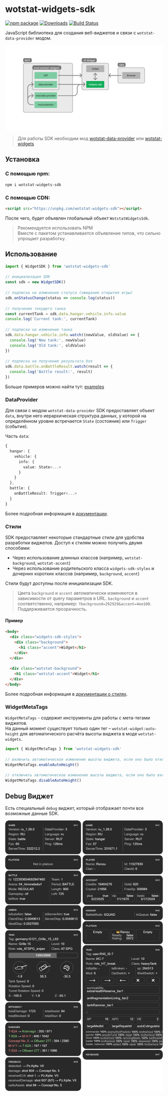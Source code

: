 # wotstat-widgets-sdk
[![npm package][npm-img]][npm-url]
[![Downloads][downloads-img]][downloads-url]
[![Build Status][build-img]][build-url]

JavaScript библиотека для создания веб-виджетов и связи с `wotstat-data-provider` модом.

![schema](https://raw.githubusercontent.com/WOT-STAT/wotstat-widgets-sdk/main/.github/widgets-sdk.png)

> Для работы SDK необходим мод [wotstat-data-provider](https://github.com/WOT-STAT/data-provider) или [wotstat-widgets](https://github.com/WOT-STAT/wotstat-widgets)

## Установка

### С помощью npm:
```bash
npm i wotstat-widgets-sdk
```

### С помощью CDN:
```html
<script src="https://unpkg.com/wotstat-widgets-sdk"></script>
```
После чего, будет объявлен глобальный объект `WotstatWidgetsSdk`.


> Рекомендуется использовать NPM  
> Вместе с пакетом устанавливается объявление типов, что сильно упрощает разработку.

## Использование

```js
import { WidgetSDK } from 'wotstat-widgets-sdk'

// инициализация SDK
const sdk = new WidgetSDK()

// подписка на изменение статуса (ожидание открытия игры)
sdk.onStatusChange(status => console.log(status))

// получение текущего танка
const currentTank = sdk.data.hangar.vehicle.info.value
console.log('Current tank:', currentTank)

// подписка на изменение танка
sdk.data.hangar.vehicle.info.watch((newValue, oldValue) => {
  console.log('New tank:', newValue)
  console.log('Old tank:', oldValue)
})

// подписка на получение результата боя
sdk.data.battle.onBattleResult.watch(result => {
  console.log('Battle result:', result)
})
```

Больше примеров можно найти тут: [examples](./examples)

### DataProvider
Для связи с модом `wotstat-data-provider` SDK предоставляет объект `data`, внутри него иерархическая структура данных, у которой на определённом уровне встречается `State` (состояние) или `Trigger` (событие).

Часть `data`:
```ts
{
  hangar: {
    vehicle: {
      info: {
        value: State<...>
      }
    }
  },
  battle: {
    onBattleResult: Trigger<...>
  }
}
```

Более подробная информация в [документации](./docs/api.md).

### Стили

SDK предоставляет некоторые стандартные стили для удобства разработки виджетов. Доступ к стилям можно получить двумя способами:
- Через использование длинных классов (например, `wotstat-background`, `wotstat-accent`)
- Через использование родительского класса `widgets-sdk-styles` и дочерних коротких классов (например, `background`, `accent`)

Стили будут доступны после инициализации SDK.

> Цвета `background` и `accent` автоматически изменяются в зависимости от query параметров в URL.
>  `background` и `accent` соответственно, например: `?background=292929&accent=4ee100`. Поддерживается прозрачность.


#### Пример
```html
<body>
  <div class="widgets-sdk-styles">
    <div class="background">
      <h1 class="accent">Widget</h1>
    </div>
  </div>

  <div class="wotstat-background">
    <h1 class="wotstat-accent">Widget</h1>
  </div>
</body>
```

Более подробная информация в [документации о стилях](./docs/styles.md).

### WidgetMetaTags

`WidgetMetaTags` - содержит инструменты для работы с мета-тегами виджетов.  
На данный момент существует только один тег – `wotstat-widget:auto-height` для автоматического расчёта высоты виджета в моде `wotstat-widgets`.

```js
import { WidgetMetaTags } from 'wotstat-widgets-sdk'

// включить автоматическое изменение высоты виджета, если оно было отключено
WidgetMetaTags.enableAutoHeight()

// отключить автоматическое изменение высоты виджета, если оно было включено
WidgetMetaTags.disableAutoHeight()

```

## Debug Виджет
Есть специальный `debug` виджет, который отображает почти все возможные данные SDK.

![](https://raw.githubusercontent.com/WOT-STAT/wotstat-widgets-sdk/main/.github/debug-widget.png)


[npm-img]: https://img.shields.io/npm/v/wotstat-widgets-sdk
[npm-url]: https://www.npmjs.com/package/wotstat-widgets-sdk
[build-img]: https://github.com/WOT-STAT/wotstat-widgets-sdk/actions/workflows/publish.yml/badge.svg
[build-url]: https://github.com/WOT-STAT/wotstat-widgets-sdk/actions/workflows/publish.yml
[downloads-img]: https://img.shields.io/npm/dt/wotstat-widgets-sdk
[downloads-url]: https://www.npmtrends.com/wotstat-widgets-sdk
